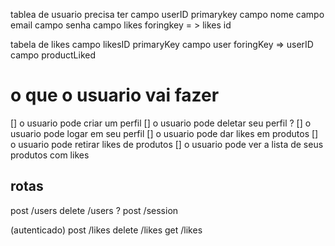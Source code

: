 tablea de usuario precisa ter
campo userID primarykey
campo nome
campo email
campo senha
campo likes foringkey = > likes id


tabela de likes
campo likesID primaryKey
campo user foringKey => userID
campo productLiked

# o que o usuario vai fazer
[] o usuario pode criar um perfil
[] o usuario pode deletar seu perfil ?
[] o usuario pode logar em seu perfil
[] o usuario pode dar likes em produtos
[] o usuario pode retirar likes de produtos
[] o usuario pode ver a lista de seus produtos com likes

## rotas
post /users
delete /users ?
post /session

(autenticado)
post /likes
delete /likes
get /likes

